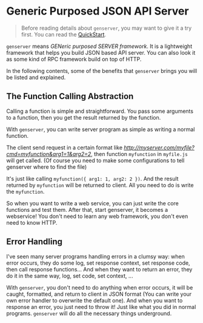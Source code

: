 # Generic Purposed JSON API Server


> Before reading details about `genserver`, you may want to give it a try first. You can read the [QuickStart](./docs/QuickStart.md).


`genserver` means *GENeric purposed SERVER framework*. It is a lightweight framework that helps you build JSON based API server. You can also look it as some kind of RPC framework build on top of HTTP.

In the following contents, some of the benefits that `genserver` brings you will be listed and explained.



## The Function Calling Abstraction

Calling a function is simple and straightforward. You pass some arguments to a function, then you get the result returned by the function.

With `genserver`, you can write server program as simple as writing a normal function.

The client send request in a certain format like *http://myserver.com/myfile?cmd=myfunction&arg1=1&arg2=2*, then function `myfunction` in `myfile.js` will get called. (Of course you need to make some configurations to tell genserver where to find the file)

It's just like calling `myfunction({ arg1: 1, arg2: 2 })`. And the result returned by `myfunction` will be returned to client. All you need to do is write the `myfunction`.

So when you want to write a web service, you can just write the core functions and test them. After that, start genserver, it becomes a webservice! You don't need to learn any web framework, you don't even need to know HTTP.



## Error Handling

I've seen many server programs handling errors in a clumsy way: when error occurs, they do some log, set response context, set response code, then call response functions... And when they want to return an error, they do it in the same way, log, set code, set context, ...

With `genserver`, you don't need to do anything when error occurs, it will be caught, formatted, and return to client in JSON format (You can write your own error handler to overwrite the default one). And when you want to response an error, you just need to throw it! Just like what you did in normal programs. `genserver` will do all the necessary things underground.

